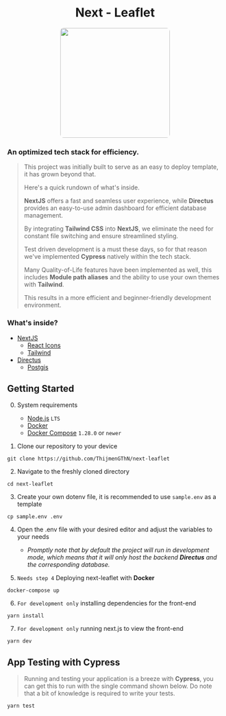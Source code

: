 
<div align="center">
    <h1>Next - Leaflet</h1>
    <img 
        src="https://files.thijmenheuvelink.nl/api/public/dl/UlBssZyM"
        style="border-radius: 0.5rem"
        height="256"
        width="auto"
    />
</div>

### An optimized tech stack for efficiency.

> This project was initially built to serve as an easy to deploy template, it has grown beyond that. 
>
> Here's a quick rundown of what's inside.
>
> **NextJS** offers a fast and seamless user experience, while **Directus** provides an easy-to-use admin dashboard for efficient database management. 
>
> By integrating **Tailwind CSS** into **NextJS**, we eliminate the need for constant file switching and ensure streamlined styling. 
>
> Test driven development is a must these days, so for that reason we've implemented **Cypress** natively within the tech stack.
>
> Many Quality-of-Life features have been implemented as well, this includes **Module path aliases** and the ability to use your own themes with **Tailwind**.
> 
> This results in a more efficient and beginner-friendly development environment.

### What's inside?
- [NextJS](https://nextjs.org)
    - [React Icons](https://react-icons.github.io)
    - [Tailwind](https://tailwindcss.com)
- [Directus](https://directus.io)
    - [Postgis](https://postgis.net)

## Getting Started

0. System requirements <br />
    - [Node.js](https://nodejs.org) ` LTS `
    - [Docker](https://docker.com)
    - [Docker Compose](https://docs.docker.com/compose/install) ` 1.28.0 ` or ` newer `

1. Clone our repository to your device <br /> 
```
git clone https://github.com/ThijmenGThN/next-leaflet
```

2. Navigate to the freshly cloned directory <br /> 
```
cd next-leaflet
```

3. Create your own dotenv file, it is recommended to use ` sample.env ` as a template <br /> 
```
cp sample.env .env
```

4. Open the .env file with your desired editor and adjust the variables to your needs <br /> 
    - *Promptly note that by default the project will run in development mode, which means that it will only host the backend **Directus** and the corresponding database.*

5. ` Needs step 4 ` Deploying next-leaflet with **Docker** <br /> 
```
docker-compose up
```

6. ` For development only ` installing dependencies for the front-end <br />
```
yarn install
```

7. ` For development only ` running next.js to view the front-end <br />
```
yarn dev
```

## App Testing with Cypress

> Running and testing your application is a breeze with **Cypress**, you can get this to run with the single command shown below. Do note that a bit of knowledge is required to write your tests.

```
yarn test
```
